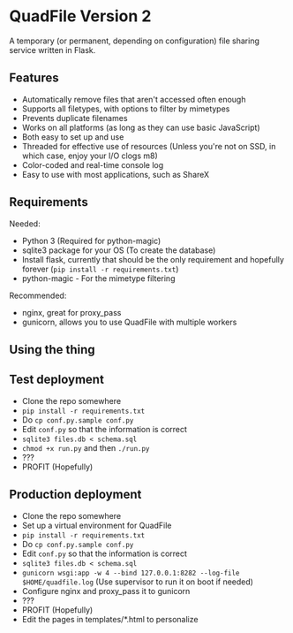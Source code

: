 # QuadFile Version 2

A temporary (or permanent, depending on configuration) file sharing service written in Flask.

## Features

* Automatically remove files that aren't accessed often enough
* Supports all filetypes, with options to filter by mimetypes
* Prevents duplicate filenames
* Works on all platforms (as long as they can use basic JavaScript)
* Both easy to set up and use
* Threaded for effective use of resources (Unless you're not on SSD, in which case, enjoy your I/O clogs m8)
* Color-coded and real-time console log
* Easy to use with most applications, such as ShareX

## Requirements

Needed:

* Python 3 (Required for python-magic)
* sqlite3 package for your OS (To create the database)
* Install flask, currently that should be the only requirement and hopefully forever (``pip install -r requirements.txt``)
* python-magic - For the mimetype filtering

Recommended:

* nginx, great for proxy_pass
* gunicorn, allows you to use QuadFile with multiple workers

## Using the thing

## Test deployment

* Clone the repo somewhere
* ``pip install -r requirements.txt``
* Do ``cp conf.py.sample conf.py``
* Edit ``conf.py`` so that the information is correct
* ``sqlite3 files.db < schema.sql``
* ``chmod +x run.py`` and then ``./run.py``
* ???
* PROFIT (Hopefully)

## Production deployment

* Clone the repo somewhere
* Set up a virtual environment for QuadFile
* ``pip install -r requirements.txt``
* Do ``cp conf.py.sample conf.py``
* Edit ``conf.py`` so that the information is correct
* ``sqlite3 files.db < schema.sql``
* ``gunicorn wsgi:app -w 4 --bind 127.0.0.1:8282 --log-file $HOME/quadfile.log`` (Use supervisor to run it on boot if needed)
* Configure nginx and proxy_pass it to gunicorn
* ???
* PROFIT (Hopefully)
* Edit the pages in templates/*.html to personalize
